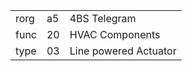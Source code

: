 
|    |   |   |
| -- | - | - |
| rorg | a5 | 4BS Telegram |
| func | 20 | HVAC Components |
| type | 03 | Line powered Actuator |

